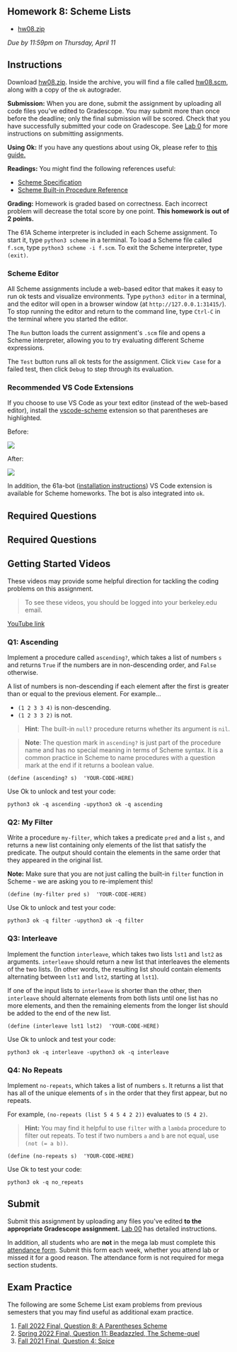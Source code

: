 Homework 8: Scheme Lists[​](https://www.learncs.site/docs/curriculum-resource/cs61a/homework/hw08#homework-8-scheme-lists "Direct link to Homework 8: Scheme Lists")
--------------------------------------------------------------------------------------------------------------------------------------------------------------------

*   [hw08.zip](https://www.learncs.site/assets/files/hw08-912d428eb7876001702e96d040d986ca.zip)

_Due by 11:59pm on Thursday, April 11_

Instructions[​](https://www.learncs.site/docs/curriculum-resource/cs61a/homework/hw08#instructions "Direct link to Instructions")
---------------------------------------------------------------------------------------------------------------------------------

Download [hw08.zip](https://www.learncs.site/assets/files/hw08-912d428eb7876001702e96d040d986ca.zip). Inside the archive, you will find a file called [hw08.scm](https://cs61a.org//hw/hw08/hw08.scm), along with a copy of the `ok` autograder.

**Submission:** When you are done, submit the assignment by uploading all code files you've edited to Gradescope. You may submit more than once before the deadline; only the final submission will be scored. Check that you have successfully submitted your code on Gradescope. See [Lab 0](https://cs61a.org/lab/lab00#task-c-submitting-the-assignment) for more instructions on submitting assignments.

**Using Ok:** If you have any questions about using Ok, please refer to [this guide.](https://cs61a.org/articles/using-ok)

**Readings:** You might find the following references useful:

*   [Scheme Specification](https://cs61a.org/articles/scheme-spec/)
*   [Scheme Built-in Procedure Reference](https://cs61a.org/articles/scheme-builtins/)

**Grading:** Homework is graded based on correctness. Each incorrect problem will decrease the total score by one point. **This homework is out of 2 points.**

The 61A Scheme interpreter is included in each Scheme assignment. To start it, type `python3 scheme` in a terminal. To load a Scheme file called `f.scm`, type `python3 scheme -i f.scm`. To exit the Scheme interpreter, type `(exit)`.

### Scheme Editor[​](https://www.learncs.site/docs/curriculum-resource/cs61a/homework/hw08#scheme-editor "Direct link to Scheme Editor")

All Scheme assignments include a web-based editor that makes it easy to run ok tests and visualize environments. Type `python3 editor` in a terminal, and the editor will open in a browser window (at `http://127.0.0.1:31415/`). To stop running the editor and return to the command line, type `Ctrl-C` in the terminal where you started the editor.

The `Run` button loads the current assignment's `.scm` file and opens a Scheme interpreter, allowing you to try evaluating different Scheme expressions.

The `Test` button runs all ok tests for the assignment. Click `View Case` for a failed test, then click `Debug` to step through its evaluation.

### Recommended VS Code Extensions[​](https://www.learncs.site/docs/curriculum-resource/cs61a/homework/hw08#recommended-vs-code-extensions "Direct link to Recommended VS Code Extensions")

If you choose to use VS Code as your text editor (instead of the web-based editor), install the [vscode-scheme](https://marketplace.visualstudio.com/items?itemName=sjhuangx.vscode-scheme) extension so that parentheses are highlighted.

Before:

![](https://www.learncs.site/assets/images/before-1fb62971706b817f8b61c7a23705e08a.png)

After:

![](https://www.learncs.site/assets/images/after-49c28554ee03a6642fe04e111fd59fd5.png)

In addition, the 61a-bot ([installation instructions](https://cs61a.org/articles/61a-bot)) VS Code extension is available for Scheme homeworks. The bot is also integrated into `ok`.

Required Questions[​](https://www.learncs.site/docs/curriculum-resource/cs61a/homework/hw08#required-questions "Direct link to Required Questions")
---------------------------------------------------------------------------------------------------------------------------------------------------

Required Questions[​](https://www.learncs.site/docs/curriculum-resource/cs61a/homework/hw08#required-questions-1 "Direct link to Required Questions")
-----------------------------------------------------------------------------------------------------------------------------------------------------

Getting Started Videos[​](https://www.learncs.site/docs/curriculum-resource/cs61a/homework/hw08#getting-started-videos "Direct link to Getting Started Videos")
---------------------------------------------------------------------------------------------------------------------------------------------------------------

These videos may provide some helpful direction for tackling the coding problems on this assignment.

> To see these videos, you should be logged into your berkeley.edu email.

[YouTube link](https://youtu.be/playlist?list=PLx38hZJ5RLZeOPmZFG6vuUl71MdfpmBLe)

### Q1: Ascending[​](https://www.learncs.site/docs/curriculum-resource/cs61a/homework/hw08#q1-ascending "Direct link to Q1: Ascending")

Implement a procedure called `ascending?`, which takes a list of numbers `s` and returns `True` if the numbers are in non-descending order, and `False` otherwise.

A list of numbers is non-descending if each element after the first is greater than or equal to the previous element. For example...

*   `(1 2 3 3 4)` is non-descending.
*   `(1 2 3 3 2)` is not.

> **Hint**: The built-in `null?` procedure returns whether its argument is `nil`.

> **Note**: The question mark in `ascending?` is just part of the procedure name and has no special meaning in terms of Scheme syntax. It is a common practice in Scheme to name procedures with a question mark at the end if it returns a boolean value.

    (define (ascending? s)  'YOUR-CODE-HERE)

Use Ok to unlock and test your code:

    python3 ok -q ascending -upython3 ok -q ascending

### Q2: My Filter[​](https://www.learncs.site/docs/curriculum-resource/cs61a/homework/hw08#q2-my-filter "Direct link to Q2: My Filter")

Write a procedure `my-filter`, which takes a predicate `pred` and a list `s`, and returns a new list containing only elements of the list that satisfy the predicate. The output should contain the elements in the same order that they appeared in the original list.

**Note:** Make sure that you are not just calling the built-in `filter` function in Scheme - we are asking you to re-implement this!

    (define (my-filter pred s)  'YOUR-CODE-HERE)

Use Ok to unlock and test your code:

    python3 ok -q filter -upython3 ok -q filter

### Q3: Interleave[​](https://www.learncs.site/docs/curriculum-resource/cs61a/homework/hw08#q3-interleave "Direct link to Q3: Interleave")

Implement the function `interleave`, which takes two lists `lst1` and `lst2` as arguments. `interleave` should return a new list that interleaves the elements of the two lists. (In other words, the resulting list should contain elements alternating between `lst1` and `lst2`, starting at `lst1`).

If one of the input lists to `interleave` is shorter than the other, then `interleave` should alternate elements from both lists until one list has no more elements, and then the remaining elements from the longer list should be added to the end of the new list.

    (define (interleave lst1 lst2)  'YOUR-CODE-HERE)

Use Ok to unlock and test your code:

    python3 ok -q interleave -upython3 ok -q interleave

### Q4: No Repeats[​](https://www.learncs.site/docs/curriculum-resource/cs61a/homework/hw08#q4-no-repeats "Direct link to Q4: No Repeats")

Implement `no-repeats`, which takes a list of numbers `s`. It returns a list that has all of the unique elements of `s` in the order that they first appear, but no repeats.

For example, `(no-repeats (list 5 4 5 4 2 2))` evaluates to `(5 4 2)`.

> **Hint:** You may find it helpful to use `filter` with a `lambda` procedure to filter out repeats. To test if two numbers `a` and `b` are not equal, use `(not (= a b))`.

    (define (no-repeats s)  'YOUR-CODE-HERE)

Use Ok to test your code:

    python3 ok -q no_repeats

Submit[​](https://www.learncs.site/docs/curriculum-resource/cs61a/homework/hw08#submit "Direct link to Submit")
---------------------------------------------------------------------------------------------------------------

Submit this assignment by uploading any files you've edited **to the appropriate Gradescope assignment.** [Lab 00](https://cs61a.org/lab/lab00/#submit-with-gradescope) has detailed instructions.

In addition, all students who are **not** in the mega lab must complete this [attendance form](https://go.cs61a.org/lab-att). Submit this form each week, whether you attend lab or missed it for a good reason. The attendance form is not required for mega section students.

Exam Practice[​](https://www.learncs.site/docs/curriculum-resource/cs61a/homework/hw08#exam-practice "Direct link to Exam Practice")
------------------------------------------------------------------------------------------------------------------------------------

The following are some Scheme List exam problems from previous semesters that you may find useful as additional exam practice.

1.  [Fall 2022 Final, Question 8: A Parentheses Scheme](https://cs61a.org/exam/fa22/final/61a-fa22-final.pdf#page=20)
2.  [Spring 2022 Final, Question 11: Beadazzled, The Scheme-quel](https://cs61a.org/exam/sp22/final/61a-sp22-final.pdf#page=23)
3.  [Fall 2021 Final, Question 4: Spice](https://cs61a.org/exam/fa21/final/61a-fa21-final.pdf#page=18)